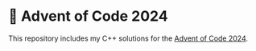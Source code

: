 # 🎄 Advent of Code 2024

This repository includes my C++ solutions for the [Advent of Code 2024](https://adventofcode.com/).
